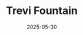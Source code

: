 ---
title: "Trevi Fountain"
excerpt: "Where #TODO"
gallery_name: "rome/trevi-fountain"
date: 2025-05-30
tags:
  - 🏞️QSD's Favourite
header:
  overlay_image: cover/rome/trevi-fountain-3v1.jpg
---